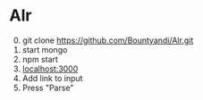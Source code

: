 # Alr

0. git clone https://github.com/Bountyandi/Alr.git
1. start mongo
2. npm start
3. [localhost:3000](http://localhost:3000)
4. Add link to input
5. Press "Parse"
